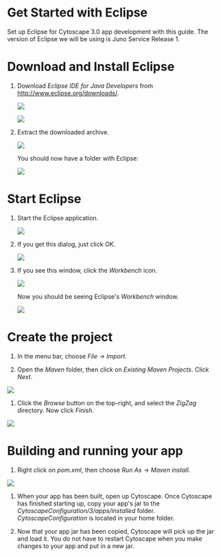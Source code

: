 # Get Started with Eclipse

Set up Eclipse for Cytoscape 3.0 app development with this guide.
The version of Eclipse we will be using is Juno Service Release 1.

# Download and Install Eclipse

 1. Download _Eclipse IDE for Java Developers_ from <http://www.eclipse.org/downloads/>.

    ![](https://raw.github.com/cytoscape/ZigZag/master/getstartedwitheclipse/download1.png)

    ![](https://raw.github.com/cytoscape/ZigZag/master/getstartedwitheclipse/download2.png)

 1. Extract the downloaded archive.

    ![](https://raw.github.com/cytoscape/ZigZag/master/getstartedwitheclipse/extract.png)

    You should now have a folder with Eclipse:

    ![](https://raw.github.com/cytoscape/ZigZag/master/getstartedwitheclipse/extract2.png)

# Start Eclipse

 1. Start the Eclipse application.

    ![](https://raw.github.com/cytoscape/ZigZag/master/getstartedwitheclipse/launch.png)

 1. If you get this dialog, just click _OK_.

    ![](https://raw.github.com/cytoscape/ZigZag/master/getstartedwitheclipse/workspacesetup.png)

 1. If you see this window, click the _Workbench_ icon.

    ![](https://raw.github.com/cytoscape/ZigZag/master/getstartedwitheclipse/welcomescreen.png)

    Now you should be seeing Eclipse's _Workbench_ window.

    ![](https://raw.github.com/cytoscape/ZigZag/master/getstartedwitheclipse/workspace.png)

# Create the project

 1. In the menu bar, choose _File_ &rarr; _Import_.

 1. Open the _Maven_ folder, then click on _Existing Maven Projects_. Click _Next_.

   ![](https://raw.github.com/cytoscape/ZigZag/master/getstartedwitheclipse/newmvnproj.png)

 1. Click the _Browse_ button on the top-right, and select the _ZigZag_ directory. Now click _Finish_.

   ![](https://raw.github.com/cytoscape/ZigZag/master/getstartedwitheclipse/newmvnproj2.png)

# Building and running your app

 1. Right click on _pom.xml_, then choose _Run As_ &rarr; _Maven install_.

   ![](https://raw.github.com/cytoscape/ZigZag/master/getstartedwitheclipse/mvninstall.png)

 1. When your app has been built, open up Cytoscape. Once Cytoscape has finished starting up,
    copy your app's jar to the  _CytoscapeConfiguration/3/apps/installed_ folder.
    _CytoscapeConfiguration_ is located in your home folder.

 1. Now that your app jar has been copied, Cytoscape will pick up the jar and load it. You do
    not have to restart Cytoscape when you make changes to your app and put in a new jar.
